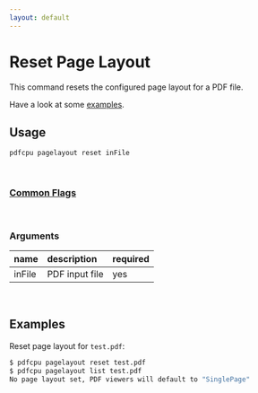 ```yaml
---
layout: default
---
```


# Reset Page Layout

This command resets the configured page layout for a PDF file.

Have a look at some [examples](#examples).

## Usage

```
pdfcpu pagelayout reset inFile
```

<br>

### [Common Flags](../getting_started/common_flags)

<br>

### Arguments

| name         | description         | required
|:-------------|:--------------------|:--------
| inFile       | PDF input file      | yes

<br>

## Examples

Reset page layout for `test.pdf`:
```sh
$ pdfcpu pagelayout reset test.pdf
$ pdfcpu pagelayout list test.pdf
No page layout set, PDF viewers will default to "SinglePage"
```